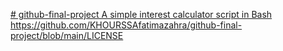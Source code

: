 [# github-final-project
A simple interest calculator script in Bash
](https://github.com/KHOURSSAfatimazahra/github-final-project/blob/main/LICENSE)https://github.com/KHOURSSAfatimazahra/github-final-project/blob/main/LICENSE
